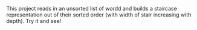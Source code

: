 This project reads in an unsorted list of wordd and builds a staircase representation out of their sorted order (with width of stair increasing with depth). Try it and see!
